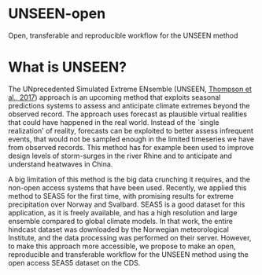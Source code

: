 # UNSEEN-open
 Open, transferable and reproducible workflow for the UNSEEN method

# What is UNSEEN?
The UNprecedented Simulated Extreme ENsemble (UNSEEN, [Thompson et al., 2017](https://www.nature.com/articles/s41467-017-00275-3)) approach is an upcoming method that exploits seasonal predictions systems to assess and anticipate climate extremes beyond the observed record. The approach uses forecast as plausible virtual realities that could have happened in the real world. Instead of the `single realization' of reality, forecasts can be exploited to better assess infrequent events, that would not be sampled enough in the limited timeseries we have from observed records. This method has for example been used to improve design levels of storm-surges in the river Rhine and to anticipate and understand heatwaves in China. 



   
A big limitation of this method is the big data crunching it requires, and the non-open access systems that have been used. Recently, we applied this method to SEAS5 for the first time, with promising results for extreme precipitation over Norway and Svalbard. SEAS5 is a good dataset for this application, as it is freely available, and has a high resolution and large ensemble compared to global climate models. In that work, the entire hindcast dataset was downloaded by the Norwegian meteorological Institute, and the data processing was performed on their server. However, to make this approach more accessible, we propose to make an open, reproducible and transferable workflow for the UNSEEN method using the open access SEAS5 dataset on the CDS. 

